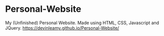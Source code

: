 # Personal-Website
My (Unfinished) Personal Website. Made using HTML, CSS, Javascript and JQuery.
https://devinleamy.github.io/Personal-Website/
